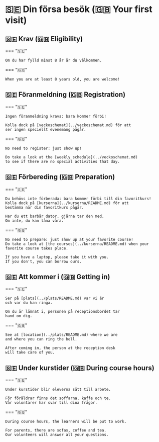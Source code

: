 # 🇸🇪 Din försa besök (🇬🇧 Your first visit)

## 🇸🇪 Krav (🇬🇧 Eligibility)

=== "🇸🇪"

    Om du har fylld minst 8 år är du välkommen.

=== "🇬🇧"

    When you are at least 8 years old, you are welcome!

## 🇸🇪 Föranmeldning (🇬🇧 Registration)

=== "🇸🇪"

    Ingen föranmeldning kravs: bara kommer förbi!

    Kolla dock på [veckoschemat](../veckoschemat.md) för att
    ser ingen speciellt evenemang pågår.

=== "🇬🇧"

    No need to register: just show up!

    Do take a look at the [weekly schedule](../veckoschemat.md)
    to see if there are no special activities that day.

## 🇸🇪 Förbereding (🇬🇧 Preparation)

=== "🇸🇪"

    Du behövs inte förberada: bara kommer förbi till din favoritkurs!
    Kolla dock på [kurserna](../kurserna/README.md) för att
    bestämma när din favoritkurs pågår.

    Har du ett barbär dator, gjärna tar den med.
    Om inte, du kan låna våra.

=== "🇬🇧"

    No need to prepare: just show up at your favorite course!
    Do take a look at [the courses](../kurserna/README.md) when your
    favorite course takes place.

    If you have a laptop, please take it with you.
    If you don't, you can borrow ours.

## 🇸🇪 Att kommer i (🇬🇧 Getting in)

=== "🇸🇪"

    Ser på [plats](../plats/README.md) var vi är
    och var du kan ringa.

    Om du är lämnat i, personen på receptionsbordet tar
    hand om dig.

=== "🇬🇧"

    See at [location](../plats/README.md) where we are
    and where you can ring the bell.

    After coming in, the person at the reception desk
    will take care of you.

## 🇸🇪 Under kurstider (🇬🇧 During course hours)

=== "🇸🇪"

    Under kurstider blir eleverna sätt till arbete.

    För föräldrar finns det soffarna, kaffe och te.
    Vår volontärer har svar till dina frågor.

=== "🇬🇧"

    During course hours, the learners will be put to work.

    For parents, there are sofas, coffee and tea.
    Our volunteers will answer all your questions.
